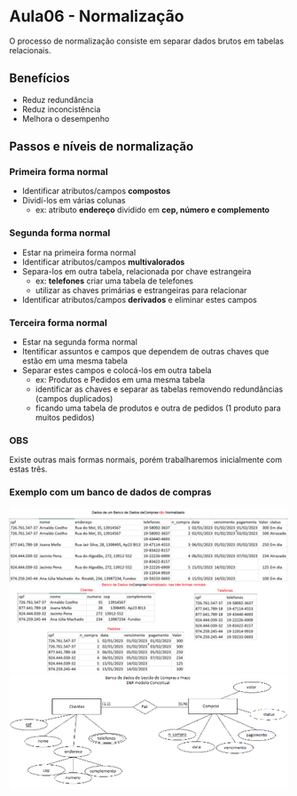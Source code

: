 # Aula06 - Normalização

O processo de normalização consiste em separar dados brutos em tabelas relacionais.

## Benefícios
- Reduz redundância
- Reduz inconcistência
- Melhora o desempenho

## Passos e níveis de normalização
### Primeira forma normal
- Identificar atributos/campos **compostos**
- Dividí-los em várias colunas
  - ex: atributo **endereço** dividido em **cep, número e complemento**
### Segunda forma normal
- Estar na primeira forma normal
- Identificar atributos/campos **multivalorados**
- Separa-los em outra tabela, relacionada por chave estrangeira
  - ex: **telefones** criar uma tabela de telefones
  - utilizar as chaves primárias e estrangeiras para relacionar
- Identificar atributos/campos **derivados** e eliminar estes campos
### Terceira forma normal
- Estar na segunda forma normal
- Itentificar assuntos e campos que dependem de outras chaves que estão em uma mesma tabela
- Separar estes campos e colocá-los em outra tabela
  - ex: Produtos e Pedidos em uma mesma tabela
  - identificar as chaves e separar as tabelas removendo redundâncias (campos duplicados)
  - ficando uma tabela de produtos e outra de pedidos (1 produto para muitos pedidos)

### OBS
Existe outras mais formas normais, porém trabalharemos inicialmente com estas três.

### Exemplo com um banco de dados de compras
![Exemplo](./dados_compras.png)
![DER](./der_compras.png)
